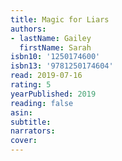 ```yaml
---
title: Magic for Liars
authors:
- lastName: Gailey
  firstName: Sarah
isbn10: '1250174600'
isbn13: '9781250174604'
read: 2019-07-16
rating: 5
yearPublished: 2019
reading: false
asin:
subtitle:
narrators:
cover:
---
```

